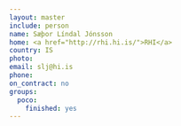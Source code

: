 ```yaml
---
layout: master
include: person
name: Sæþor Líndal Jónsson
home: <a href="http://rhi.hi.is/">RHI</a>
country: IS
photo:
email: slj@hi.is
phone:
on_contract: no
groups:
  poco:
    finished: yes
---
```

